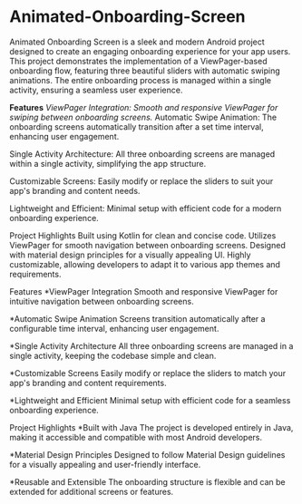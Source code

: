 
# Animated-Onboarding-Screen
Animated Onboarding Screen is a sleek and modern Android project designed to create an engaging onboarding experience for your app users. This project demonstrates the implementation of a ViewPager-based onboarding flow, featuring three beautiful sliders with automatic swiping animations. The entire onboarding process is managed within a single activity, ensuring a seamless user experience.

**Features** 
_ViewPager Integration: Smooth and responsive ViewPager for swiping between onboarding screens._
Automatic Swipe Animation: The onboarding screens automatically transition after a set time interval, enhancing user engagement.

Single Activity Architecture: All three onboarding screens are managed within a single activity, simplifying the app structure.

Customizable Screens: Easily modify or replace the sliders to suit your app's branding and content needs.

Lightweight and Efficient: Minimal setup with efficient code for a modern onboarding experience.

Project Highlights
Built using Kotlin for clean and concise code.
Utilizes ViewPager for smooth navigation between onboarding screens.
Designed with material design principles for a visually appealing UI.
Highly customizable, allowing developers to adapt it to various app themes and requirements.

Features
*ViewPager Integration
Smooth and responsive ViewPager for intuitive navigation between onboarding screens.

*Automatic Swipe Animation
Screens transition automatically after a configurable time interval, enhancing user engagement.

*Single Activity Architecture
All three onboarding screens are managed in a single activity, keeping the codebase simple and clean.

*Customizable Screens
Easily modify or replace the sliders to match your app's branding and content requirements.

*Lightweight and Efficient
Minimal setup with efficient code for a seamless onboarding experience.

Project Highlights
*Built with Java
The project is developed entirely in Java, making it accessible and compatible with most Android developers.

*Material Design Principles
Designed to follow Material Design guidelines for a visually appealing and user-friendly interface.

*Reusable and Extensible
The onboarding structure is flexible and can be extended for additional screens or features.
